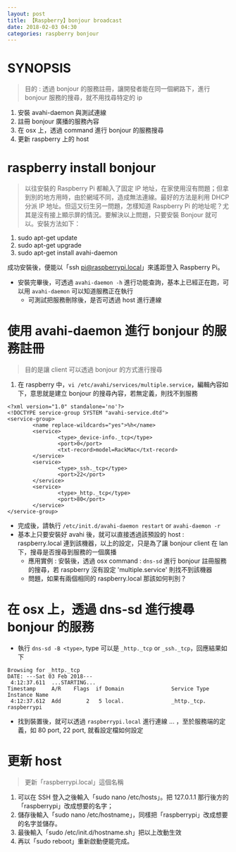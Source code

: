 ```yaml
---
layout: post
title: 【Raspberry】bonjour broadcast
date: 2018-02-03 04:30
categories: raspberry bonjour
---
```


# SYNOPSIS
> 目的 : 透過 bonjour 的服務註冊，讓開發者能在同一個網路下，進行 bonjour 服務的搜尋，就不用找尋特定的 ip

1. 安裝 avahi-daemon 與測試連線
2. 註冊 bonjour 廣播的服務內容
3. 在 osx 上，透過 command 進行 bonjour 的服務搜尋
4. 更新 raspberry 上的 host

<!--more-->

# raspberry install bonjour
> 以往安裝的 Raspberry Pi 都輸入了固定 IP 地址，在家使用沒有問題；但拿到別的地方用時，由於網域不同，造成無法連線。最好的方法是利用 DHCP 分派 IP 地址。但這又衍生另一問題，怎樣知道 Raspberry Pi 的地址呢？尤其是沒有接上顯示屏的情況。要解決以上問題，只要安裝 Bonjour 就可以。安裝方法如下：

1. sudo apt-get update
2. sudo apt-get upgrade
3. sudo apt-get install avahi-daemon

成功安裝後，便能以「ssh pi@raspberrypi.local」來遙距登入 Raspberry Pi。

- 安裝完畢後，可透過 `avahi-daemon -h` 進行功能查詢，基本上已經正在跑，可以用 `avahi-daemon` 可以知道服務正在執行
	- 可測試把服務刪除後，是否可透過 host 進行連線

# 使用 avahi-daemon 進行 bonjour 的服務註冊
> 目的是讓 client 可以透過 bonjour 的方式進行搜尋

1. 在 raspberry 中，`vi /etc/avahi/services/multiple.service`，編輯內容如下，意思就是建立 bonjour 的搜尋內容，若無定義，則找不到服務

```
<?xml version="1.0" standalone='no'?>
<!DOCTYPE service-group SYSTEM "avahi-service.dtd">
<service-group>
        <name replace-wildcards="yes">%h</name>
        <service>
                <type>_device-info._tcp</type>
                <port>0</port>
                <txt-record>model=RackMac</txt-record>
        </service>
        <service>
                <type>_ssh._tcp</type>
                <port>22</port>
        </service>
        <service>
                <type>_http._tcp</type>
                <port>80</port>
        </service>
</service-group>
```

- 完成後，請執行 `/etc/init.d/avahi-daemon restart` or `avahi-daemon -r`
- 基本上只要安裝好 avahi 後，就可以直接透過該預設的 host : raspberry.local 連到該機器，以上的設定，只是為了讓 bonjour client 在 lan 下，搜尋是否搜尋到服務的一個廣播
	- 應用實例 : 安裝後，透過 osx command : `dns-sd` 進行 bonjour 註冊服務的搜尋，若 raspberry 沒有設定 'multiple.service' 則找不到該機器
	- 問題，如果有兩個相同的 raspberry.local 那該如何判別？

# 在 osx 上，透過 dns-sd 進行搜尋 bonjour 的服務
- 執行 `dns-sd -B <type>`, type 可以是 `_http._tcp` or `_ssh._tcp`，回應結果如下
```return
Browsing for _http._tcp
DATE: ---Sat 03 Feb 2018---
 4:12:37.611  ...STARTING...
Timestamp     A/R    Flags  if Domain               Service Type         Instance Name
 4:12:37.612  Add        2   5 local.               _http._tcp.          raspberrypi
```

- 找到裝置後，就可以透過  `raspberrypi.local` 進行連線 ... ，至於服務端的定義，如 80 port, 22 port, 就看設定檔如何設定

# 更新 host
> 更新「raspberrypi.local」這個名稱

1. 可以在 SSH 登入之後輸入「sudo nano /etc/hosts」。把 127.0.1.1 那行後方的「raspberrypi」改成想要的名字；
2. 儲存後輸入「sudo nano /etc/hostname」，同樣把「raspberrypi」改成想要的名字並儲存。
3. 最後輸入「sudo /etc/init.d/hostname.sh」把以上改動生效
4. 再以「sudo reboot」重新啟動便能完成。